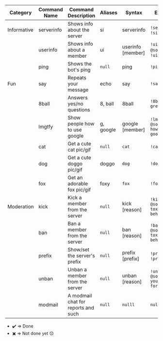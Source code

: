 | Category    | Command Name | Command Description                 | Aliases   | Syntax                  | Example                              | Is done |
| ----------- | ------------ | ----------------------------------- | --------- | ----------------------- | ------------------------------------ | ------- |
| Informative | serverinfo   | Shows info about the server         | si        | serverinfo              | `!serverinfo`, `!si`                 | ✖️      |
|             | userinfo     | Shows info about a member           | ui        | userinfo [member]       | `!ui @someone`, `!ui`                | ✖️      |
|             | ping         | Shows the bot's ping                | `null`    | ping                    | `!ping`                              | ✖️      |
| Fun         | say          | Repeats your message                | echo      | say <message>           | `!say hello`                         | ✔️️      |
|             | 8ball        | Answers yes/no questions            | 8, ball   | 8ball <question>        | `!8ball am I great?`                 | ✖️      |
|             | lmgtfy       | Show people how to use google       | g, google | google [member] <query> | `!lmgtfy @someone how to use google` | ✔️️      |
|             | cat          | Get a cute cat pic/gif              | `null`    | `cat`                   | `!cat`                               | ✔️      |
|             | dog          | Get a cute doggo pic/gif            | doggo     | `dog`                   | `!dog`                               | ✔️      |
|             | fox          | Get an adorable fox pic/gif         | foxy      | `fox`                   | `!fox`                               | ✔️      |
| Moderation  | kick         | Kick a member from the server       | `null`    | kick <member> [reason]  | `!kick @someone toxic behavior`      | ✖️      |
|             | ban          | Ban a member from the server        | `null`    | ban <member> [reason]   | `!ban @someone toxic behavior`       | ✖️      |
|             | prefix       | Show/set the server's prefix        | `null`    | prefix [prefix]         | `!prefix`, `!prefix $`               | ✖️      |
|             | unban        | Unban a member from the server      | `null`    | unban <member> [reason] | `!unban @someone you're forgiven`    | ✖️      |
|             | modmail      | A modmail chat for reports and such | `null`    | `nulll`                 | `null`                               | ✖️      |

- ✔️️ => Done
- ✖️ => Not done yet :pensive:
